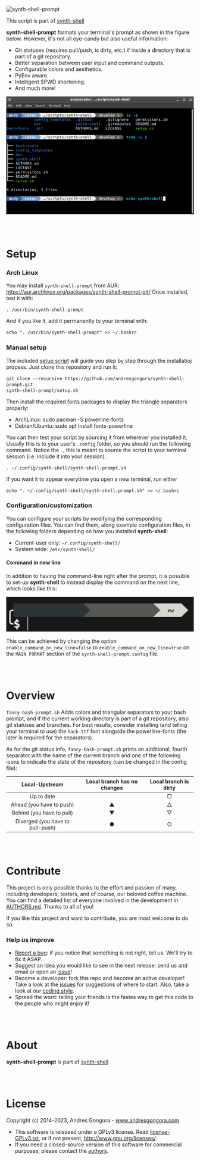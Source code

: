 ![synth-shell-prompt](doc/synth-shell-prompt.jpg)

This script is part of [synth-shell](https://github.com/andresgongora/synth-shell)

**synth-shell-prompt** formats your terminal's prompt as
shown in the figure below. However, it's not all eye-candy but also useful information:
- Git statuses (requires pull/push, is dirty, etc.) if inside a directory that
  is part of a git repository.
- Better separation between user input and command outputs.
- Configurable colors and aesthetics.
- PyEnv aware.
- Intelligent $PWD shortening.
- And much more!

![screenshot](doc/screenshot.png)





<br/><br/>



<!--------------------------------------+-------------------------------------->
#                                     Setup
<!--------------------------------------+-------------------------------------->


### Arch Linux

You may install `synth-shell-prompt` from AUR:
https://aur.archlinux.org/packages/synth-shell-prompt-git/
Once installed, test it with:
```
. /usr/bin/synth-shell-prompt
```
And if you like it, add it permanently to your terminal with:
```
echo ". /usr/bin/synth-shell-prompt" >> ~/.bashrc
```



### Manual setup

The included [setup script](setup.sh) will guide you step by step through the
installatioj process. Just clone this repository and run it:
```
git clone --recursive https://github.com/andresgongora/synth-shell-prompt.git
synth-shell-prompt/setup.sh
```

Then install the required fonts packages to display the triangle separators properly:
- ArchLinux: sudo pacman -S powerline-fonts
- Debian/Ubuntu: sudo apt install fonts-powerline


You can then test your script by sourcing it from wherever you installed it.
Usually this is to your user's `.config` folder, so you should run the following
command. Notice the `.`, this is meant to source the script to your
terminal session (i.e. include it into your session).
```
. ~/.config/synth-shell/synth-shell-prompt.sh
```

If you want it to appear everytime you open a new terminal, run either
```
echo ". ~/.config/synth-shell/synth-shell-prompt.sh" >> ~/.bashrc
```



### Configuration/customization
You can configure your scripts by modifying the corresponding configuration
files. You can find them, along example configuration files, in the following
folders depending on how you installed **synth-shell**:

* Current-user only: `~/.config/synth-shell/`
* System wide: `/etc/synth-shell/`

#### Command in new line
In addition to having the command-line right after the prompt, it is possible to set-up **synth-shell** to instead display the command on the next line, which looks like this:

![next_line_command](doc/next_line_command.png)


This can be achieved by changing the option `enable_command_on_new_line=false` to `enable_command_on_new_line=true` on the `MAIN FORMAT` section of the `synth-shell-prompt.config` file.



<br/><br/>



<!--------------------------------------+-------------------------------------->
#                                    Overview
<!--------------------------------------+-------------------------------------->

`fancy-bash-prompt.sh` Adds colors and triangular separators to your bash
prompt, and if the current working directory is part of a git repository,
also git statuses and branches.
For best results, consider installing (and telling your terminal to use)
the `hack-ttf` font alongside the powerline-fonts (the later is required for
the separators).

As for the git status info, `fancy-bash-prompt.sh` prints an additional, fourth
separator with the name of the current branch and one of the following icons
to indicate the state of the repository (can be changed in the config file):

|          Local-Upstream          | Local branch has no changes | Local branch is dirty |
|:--------------------------------:|:---------------------------:|:---------------------:|
|            Up to date            |                             |           □           |
|     Ahead (you have to push)     |              ▲              |           △           |
|     Behind (you have to pull)    |              ▼              |           ▽           |
| Diverged (you have to pull-push) |              ●              |           ○           |




<br/><br/>



<!--------------------------------------+-------------------------------------->
#                                   Contribute
<!--------------------------------------+-------------------------------------->

This project is only possible thanks to the effort and passion of many,
including developers, testers, and of course, our beloved coffee machine.
You can find a detailed list of everyone involved in the development
in [AUTHORS.md](AUTHORS.md). Thanks to all of you!

If you like this project and want to contribute, you are most welcome to do so.



### Help us improve

* [Report a bug](https://github.com/andresgongora/synth-shell/issues/new/choose):
  if you notice that something is not right, tell us. We'll try to fix it ASAP.
* Suggest an idea you would like to see in the next release: send us
  and email or open an [issue](https://github.com/andresgongora/synth-shell/issues)!
* Become a developer: fork this repo and become an active developer!
  Take a look at the [issues](https://github.com/andresgongora/synth-shell/issues)
  for suggestions of where to start. Also, take a look at our
  [coding style](coding_style.md).
* Spread the word: telling your friends is the fastes way to get this code to
  the people who might enjoy it!



<br/><br/>



<!--------------------------------------+-------------------------------------->
#                                     About
<!--------------------------------------+-------------------------------------->

**synth-shell-prompt** is part of
[synth-shell](https://github.com/andresgongora/synth-shell)



<br/><br/>



<!--------------------------------------+-------------------------------------->
#                                    License
<!--------------------------------------+-------------------------------------->

Copyright (c) 2014-2023, Andres Gongora - www.andresgongora.com

* This software is released under a GPLv3 license.
  Read [license-GPLv3.txt](LICENSE),
  or if not present, <http://www.gnu.org/licenses/>.
* If you need a closed-source version of this software
  for commercial purposes, please contact the [authors](AUTHORS.md).
